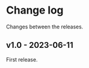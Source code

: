 # Change log
Changes between the releases.


## v1.0 - 2023-06-11
First release.


<!-- template

## vX.Y-type - 202Y-MM-DD
Comment...

### Added
 - ... (#<issue>)
 -

### Fixed
 -
 -

### Changed
 -
 -

### Removed
 -
 -

-->

